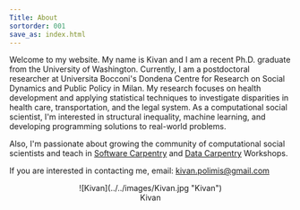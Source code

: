 ```yaml
---
Title: About
sortorder: 001
save_as: index.html
---
```


Welcome to my website. My name is Kivan and I am a recent Ph.D. graduate from the University of Washington.  Currently, I am a postdoctoral researcher at Universita Bocconi's Dondena Centre for Research on Social Dynamics and Public Policy in Milan. My research focuses on health development and applying statistical techniques to investigate disparities in health care, transportation, and the legal system. As a computational social scientist, I'm interested in structural inequality, machine learning, and developing programming solutions to real-world problems.

Also, I'm passionate about growing the community of computational social scientists and teach in [Software Carpentry](https://software-carpentry.org/
) and [Data Carpentry](http://www.datacarpentry.org/) Workshops.

If you are interested in contacting me, email: [kivan.polimis@gmail.com](mailto:kivan.polimis@gmail.com)

<div style="text-align:center" markdown="1"> 
![Kivan](../../images/Kivan.jpg "Kivan")
<figcaption>Kivan</figcaption>
</div>

<div style="text-align:left" markdown="1"> 

